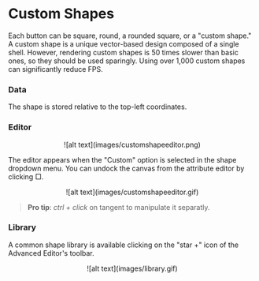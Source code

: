 # Custom Shapes

Each button can be square, round, a rounded square, or a "custom shape." A custom shape is a unique vector-based design composed of a single shell. However, rendering custom shapes is 50 times slower than basic ones, so they should be used sparingly. Using over 1,000 custom shapes can significantly reduce FPS.


### Data

The shape is stored relative to the top-left coordinates.


### Editor

<center>![alt text](images/customshapeeditor.png)</center>

The editor appears when the "Custom" option is selected in the shape dropdown menu. You can undock the canvas from the attribute editor by clicking □.

<center>![alt text](images/customshapeeditor.gif)</center>

> **Pro tip**: *ctrl + click* on tangent to manipulate it separatly.


### Library

A common shape library is available clicking on the "star +" icon of the Advanced Editor's toolbar.

<center>![alt text](images/library.gif)</center>
